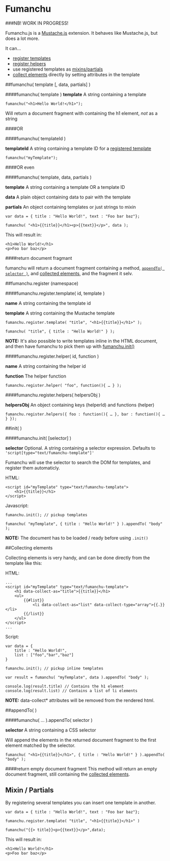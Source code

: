 Fumanchu
========

###NB! WORK IN PROGRESS!

Fumanchu.js is a [Mustache.js](/janl/mustache.js/) extension. It behaves like Mustache.js, but does a lot more.

It can… 

* [register templates](#register)
* [register helpers](#register)
* use registered templates as [mixins/partials](#mixin)
* [collect elements](#collection) directly by setting attributes in the template



##fumanchu( template [, data, partials] )

####fumanchu( template )
**template** A string containing a template

	fumanchu("<h1>Hello World!</h1>");
	
Will return a document fragment with containing the h1 element, _not_ as a string

####OR


####fumanchu( templateId )

**templateId** A string containing a template ID for a [registered template](#register)

	fumanchu("myTemplate");
	
####OR even

####fumanchu( template, data, partials )

**template** A string containing a template OR a template ID 

**data** A plain object containing data to pair with the template

**partials** An object containing templates or just strings to mixin

	var data = { title : "Hello World!", text : "Foo bar baz"};
	
	fumanchu( "<h1>{{title}}</h1><p>{{text}}</p>", data );
	
This will result in:

	<h1>Hello World!</h1>
	<p>Foo bar baz</p>

####return document fragmant

fumanchu will return a document fragment containing a method, [`appendTo( selector )`](#appendTo), and [collected elements](#collection), and the fragment it selv.




<a name="register"></a>
##fumanchu.register (namespace)

####fumanchu.register.template( id, template )

**name** A string containing the template id

**template** A string containing the Mustache template

	fumanchu.register.template( "title", "<h1>{{title}}</h1>" );
	
	fumanchu( "title", { title : "Hello World!" } );
	
**NOTE:** It's also possible to write templates inline in the HTML document, and then have fumanchu to pick them up with [fumanchu.init()](#init)

####fumanchu.register.helper( id, function )

**name** A string containing the helper id

**function** The helper function

	fumanchu.register.helper( "foo", function(){ … } );

####fumanchu.register.helpers( helpersObj )

**helpersObj** An object containing keys (helperId) and functions (helper)


	fumanchu.register.helpers({ foo : function(){ … }, bar : function(){ … } });



<a name="init"></a>
##init( )

####fumanchu.init( [selector] )

**selector** Optional. A string containing a selector expression. Defaults to `'script[type="text/fumanchu-template"]'`

Fumanchu will use the selector to search the DOM for templates, and register them automaticly.

HTML:

	<script id="myTemplate" type="text/fumanchu-template">
		<h1>{{title}}</h1>
	</script>

Javascript:

	fumanchu.init(); // pickup templates
	
	fumanchu( "myTemplate", { title : "Hello World!" } ).appendTo( "body" );

**NOTE:** The document has to be loaded / ready before using `.init()`


<a name="collection"></a>
##Collecting elements

Collecting elements is very handy, and can be done directly from the template like this:

HTML:

	...
	<script id="myTemplate" type="text/fumanchu-template">
		<h1 data-collect-as="title">{{title}}</h1>
		<ul>
			{{#list}}
				<li data-collect-as="list" data-collect-type="array">{{.}}</li>
			{{/list}}
		</ul>
	</script>
	...
	
Script:

	var data = {
		title : "Hello World!",
		list : ["foo","bar","baz"]
	}
	
	fumanchu.init(); // pickup inline templates
	
	var result = fumanchu( "myTemplate", data ).appendTo( "body" );
	
	console.log(result.title) // Contains the h1 element
	console.log(result.list) // Contains a list of li elements 
	

**NOTE:** data-collect* attributes will be removed from the rendered html.


<a name="appendTo"></a>
##appendTo( )

####fumanchu( … ).appendTo( selector )

**selector** A string containing a CSS selector

Will append the elements in the returned document fragment to the first element matched by the selector.

	fumanchu( "<h1>{{title}}</h1>", { title : "Hello World!" } ).appendTo( "body" );
	
####return empty document fragment
This method will return an empty document fragment, still containing the [collected elements](#collection).

<a name="mixin"></a>
## Mixin / Partials

By registering several templates you can insert one template in another.

	var data = { title : "Hello World!", text : "Foo bar baz"};

	fumanchu.register.template( "title", "<h1>{{title}}</h1>" )
	
	fumanchu("{{> title}}<p>{{text}}</p>",data);
	
This will result in:

	<h1>Hello World!</h1>
	<p>Foo bar baz</p>
